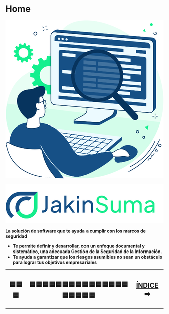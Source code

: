 # Home
![solucion-de-software\[1\].svg](img/solucion-de-software_1_.svg)

![jakinsuma-logo-alt\[1\].svg](img/jakinsuma-logo-alt_1_.svg)

**La solución de software que te ayuda a cumplir con los marcos de seguridad**

* **Te permite definir y desarrollar, con un enfoque documental y sistemático, una adecuada Gestión de la Seguridad de la Información.**
* **Te ayuda a garantizar que los riesgos asumibles no sean un obstáculo para lograr tus objetivos empresariales**

<table>
<tr>
<th>

## 🟦🟦🟦
</th>
<th>

## 🟦🟦🟦🟦🟦🟦🟦🟦🟦🟦🟦🟦🟦🟦🟦🟦🟦🟦🟦🟦
</th>
<th>

## [ÍNDICE](jakinsuma) :arrow_right:
</th>
</tr>
</table>
